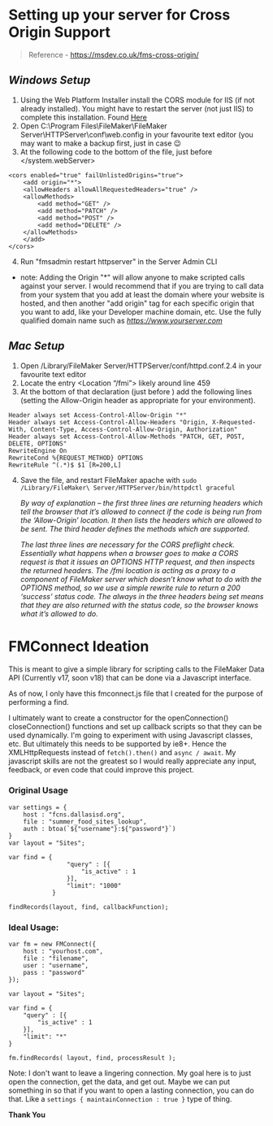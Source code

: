 # Setting up your server for Cross Origin Support
> Reference - https://msdev.co.uk/fms-cross-origin/
## *Windows Setup*
1. Using the Web Platform Installer install the CORS module for IIS (if not already installed). You might have to restart the server (not just IIS) to complete this installation. Found [Here](https://www.iis.net/downloads/microsoft/iis-cors-module)
2. Open C:\Program Files\FileMaker\FileMaker Server\HTTPServer\conf\web.config in your favourite text editor (you may want to make a backup first, just in case 😉
3. At the following code to the bottom of the file, just before </system.webServer>
````
<cors enabled="true" failUnlistedOrigins="true">
    <add origin="*">
    <allowHeaders allowAllRequestedHeaders="true" />
    <allowMethods>
        <add method="GET" />
        <add method="PATCH" />
        <add method="POST" />
        <add method="DELETE" />
    </allowMethods>
    </add>
</cors>
````
4. Run "fmsadmin restart httpserver" in the Server Admin CLI

- note: Adding the Origin "*" will allow anyone to make scripted calls against your server. I would recommend that if you are trying to call data from your system that you add at least the domain where your website is hosted, and then another "add origin" tag for each specific origin that you want to add, like your Developer machine domain, etc. Use the fully qualified domain name such as *https://www.yourserver.com*
## *Mac Setup*
1. Open /Library/FileMaker Server/HTTPServer/conf/httpd.conf.2.4 in your favourite text editor
2. Locate the entry <Location “/fmi”> likely around line 459
3. At the bottom of that declaration (just before </Location>) add the following lines (setting the Allow-Origin header as appropriate for your environment).
````
Header always set Access-Control-Allow-Origin "*"
Header always set Access-Control-Allow-Headers "Origin, X-Requested-With, Content-Type, Access-Control-Allow-Origin, Authorization"
Header always set Access-Control-Allow-Methods "PATCH, GET, POST, DELETE, OPTIONS"
RewriteEngine On
RewriteCond %{REQUEST_METHOD} OPTIONS
RewriteRule ^(.*)$ $1 [R=200,L]
````
4. Save the file, and restart FileMaker apache with 
``sudo /Library/FileMaker\ Server/HTTPServer/bin/httpdctl graceful``

    *By way of explanation – the first three lines are returning headers which tell the browser that it’s allowed to connect if the code is being run from the ‘Allow-Origin’ location. It then lists the headers which are allowed to be sent. The third header defines the methods which are supported.*

    *The last three lines are necessary for the CORS preflight check. Essentially what happens when a browser goes to make a CORS request is that it issues an OPTIONS HTTP request, and then inspects the returned headers. The /fmi location is acting as a proxy to a component of FileMaker server which doesn’t know what to do with the OPTIONS method, so we use a simple rewrite rule to return a 200 ‘success’ status code. The always in the three headers being set means that they are also returned with the status code, so the browser knows what it’s allowed to do.*

# FMConnect Ideation

This is meant to give a simple library for scripting calls to the FileMaker Data API (Currently v17, soon v18) that can be done via a Javascript interface.

As of now, I only have this fmconnect.js file that I created for the purpose of performing a find. 

I ultimately want to create a constructor for the openConnection() closeConnection() functions and set up callback scripts so that they can be used dynamically. I'm going to experiment with using Javascript classes, etc. But ultimately this needs to be supported by ie8+. Hence the XMLHttpRequests instead of ``fetch().then()`` and ``async / await``. My javascript skills are not the greatest so I would really appreciate any input, feedback, or even code that could improve this project.

### Original Usage
````
var settings = {
    host : "fcns.dallasisd.org",
    file : "summer_food_sites_lookup",
    auth : btoa(`${"username"}:${"password"}`)
}
var layout = "Sites";

var find = {
                "query" : [{
                    "is_active" : 1
                }],
                "limit": "1000"
            }

findRecords(layout, find, callbackFunction);
````

### Ideal Usage:
````
var fm = new FMConnect({
    host : "yourhost.com",
    file : "filename",
    user : "username",
    pass : "password"
});

var layout = "Sites";

var find = {
    "query" : [{
        "is_active" : 1
    }],
    "limit": "*"
}

fm.findRecords( layout, find, processResult );
````

Note: I don't want to leave a lingering connection. My goal here is to just open the connection, get the data, and get out. Maybe we can put something in so that if you want to open a lasting connection, you can do that. Like a ``settings { maintainConnection : true }`` type of thing.

**Thank You**

